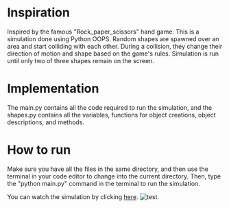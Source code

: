 # Inspiration
Inspired by the famous "Rock_paper_scissors" hand game. This is a simulation done using Python OOPS. Random shapes are spawned over an area and start colliding with each other. During a collision, they change their direction of motion and shape based on the game's rules. Simulation is run until only two of three shapes remain on the screen.

# Implementation 
The main.py contains all the code required to run the simulation, and the shapes.py contains all the variables, functions for object creations, object descriptions, and methods. 

# How to run
Make sure you have all the files in the same directory, and then use the terminal in your code editor to change into the current directory. Then, type the "python main.py" command in the terminal to run the simulation. 

You can watch the simulation by clicking [here](https://github.com/preetam-g/rock_paper_scissors/assets/118665778/254682c0-ddf3-464d-9936-4ce5c429b0a7).
![test](https://github.com/preetam-g/rock_paper_scissors/assets/118665778/254682c0-ddf3-464d-9936-4ce5c429b0a7).
